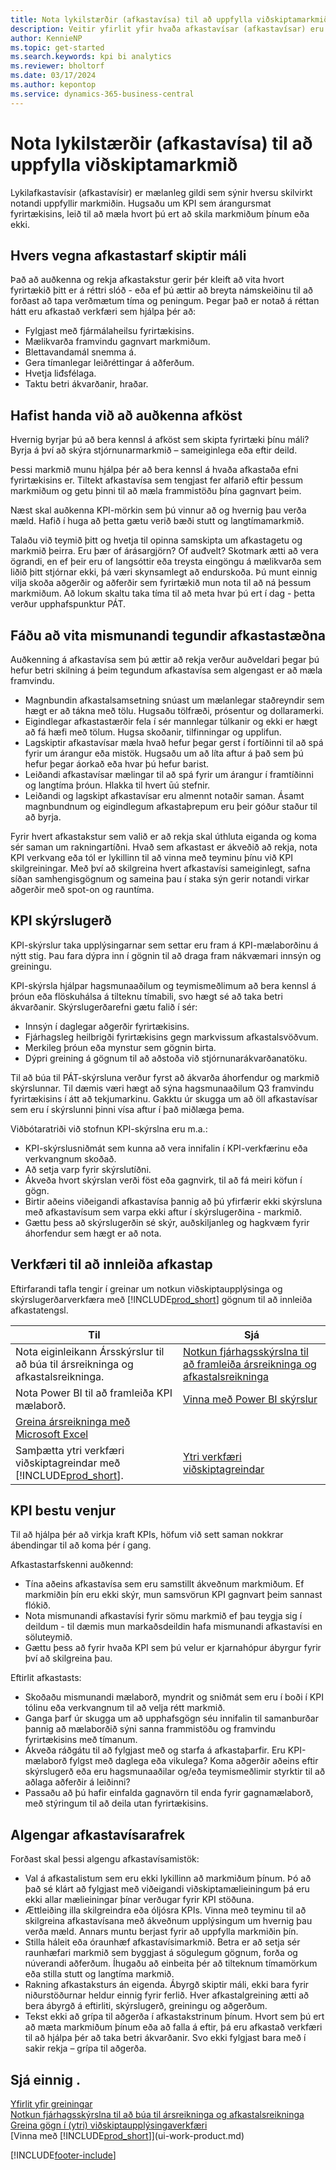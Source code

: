 ```yaml
---
title: Nota lykilstærðir (afkastavísa) til að uppfylla viðskiptamarkmið
description: Veitir yfirlit yfir hvaða afkastavísar (afkastavísar) eru og hvernig hægt er að nota þá til að uppfylla viðskiptamarkmiðin.
author: KennieNP
ms.topic: get-started
ms.search.keywords: kpi bi analytics
ms.reviewer: bholtorf
ms.date: 03/17/2024
ms.author: kepontop
ms.service: dynamics-365-business-central
---
```


# <a name="using-key-performance-indicators-kpis-to-meet-your-business-goals"></a>Nota lykilstærðir (afkastavísa) til að uppfylla viðskiptamarkmið

Lykilafkastavísir (afkastavísir) er mælanleg gildi sem sýnir hversu skilvirkt notandi uppfyllir markmiðin. Hugsaðu um KPI sem árangursmat fyrirtækisins, leið til að mæla hvort þú ert að skila markmiðum þínum eða ekki.

## <a name="why-kpis-matter"></a>Hvers vegna afkastastarf skiptir máli

Það að auðkenna og rekja afkastakstur gerir þér kleift að vita hvort fyrirtækið þitt er á réttri slóð - eða ef þú ættir að breyta námskeiðinu til að forðast að tapa verðmætum tíma og peningum. Þegar það er notað á réttan hátt eru afkastað verkfæri sem hjálpa þér að:

- Fylgjast með fjármálaheilsu fyrirtækisins.
- Mælikvarða framvindu gagnvart markmiðum.
- Blettavandamál snemma á.
- Gera tímanlegar leiðréttingar á aðferðum.
- Hvetja liđsfélaga.
- Taktu betri ákvarðanir, hraðar.

## <a name="get-started-identifying-your-kpis"></a>Hafist handa við að auðkenna afköst

Hvernig byrjar þú að bera kennsl á afköst sem skipta fyrirtæki þínu máli? Byrja á því að skýra stjórnunarmarkmið – sameiginlega eða eftir deild.

Þessi markmið munu hjálpa þér að bera kennsl á hvaða afkastaða efni fyrirtækisins er. Tiltekt afkastavísa sem tengjast fer alfarið eftir þessum markmiðum og getu þinni til að mæla frammistöðu þína gagnvart þeim.

Næst skal auðkenna KPI-mörkin sem þú vinnur að og hvernig þau verða mæld. Hafið í huga að þetta gætu verið bæði stutt og langtímamarkmið.

Talaðu við teymið þitt og hvetja til opinna samskipta um afkastagetu og markmið þeirra. Eru þær of árásargjörn? Of auđvelt? Skotmark ætti að vera ögrandi, en ef þeir eru of langsóttir eða treysta eingöngu á mælikvarða sem liðið þitt stjórnar ekki, þá væri skynsamlegt að endurskoða. Þú munt einnig vilja skoða aðgerðir og aðferðir sem fyrirtækið mun nota til að ná þessum markmiðum. Að lokum skaltu taka tíma til að meta hvar þú ert í dag - þetta verður upphafspunktur PÁT.

## <a name="get-to-know-the-different-types-of-kpis"></a>Fáðu að vita mismunandi tegundir afkastastæðna

Auðkenning á afkastavísa sem þú ættir að rekja verður auðveldari þegar þú hefur betri skilning á þeim tegundum afkastavísa sem algengast er að mæla framvindu.

- Magnbundin afkastalsamsetning snúast um mælanlegar staðreyndir sem hægt er að tákna með tölu. Hugsaðu tölfræði, prósentur og dollaramerki.
- Eigindlegar afkastastærðir fela í sér mannlegar túlkanir og ekki er hægt að fá hæfi með tölum. Hugsa skoðanir, tilfinningar og upplifun.
- Lagskiptir afkastavísar mæla hvað hefur þegar gerst í fortíðinni til að spá fyrir um árangur eða mistök. Hugsaðu um að líta aftur á það sem þú hefur þegar áorkað eða hvar þú hefur barist.
- Leiðandi afkastavísar mælingar til að spá fyrir um árangur í framtíðinni og langtíma þróun. Hlakka til hvert ūú stefnir.
- Leiðandi og lagskipt afkastavísar eru almennt notaðir saman. Ásamt magnbundnum og eigindlegum afkastaþrepum eru þeir góður staður til að byrja.

Fyrir hvert afkastakstur sem valið er að rekja skal úthluta eiganda og koma sér saman um rakningartíðni. Hvað sem afkastast er ákveðið að rekja, nota KPI verkvang eða tól er lykillinn til að vinna með teyminu þínu við KPI skilgreiningar. Með því að skilgreina hvert afkastavísi sameiginlegt, safna síðan samhengisgögnum og sameina þau í staka sýn gerir notandi virkar aðgerðir með spot-on og rauntíma.

## <a name="kpi-reporting"></a>KPI skýrslugerð

KPI-skýrslur taka upplýsingarnar sem settar eru fram á KPI-mælaborðinu á nýtt stig. Þau fara dýpra inn í gögnin til að draga fram nákvæmari innsýn og greiningu.

KPI-skýrsla hjálpar hagsmunaaðilum og teymismeðlimum að bera kennsl á þróun eða flöskuhálsa á tilteknu tímabili, svo hægt sé að taka betri ákvarðanir. Skýrslugerðarefni gætu falið í sér:

- Innsýn í daglegar aðgerðir fyrirtækisins.
- Fjárhagsleg heilbrigði fyrirtækisins gegn markvissum afkastalsvöðvum.
- Merkileg þróun eða mynstur sem gögnin birta.
- Dýpri greining á gögnum til að aðstoða við stjórnunarákvarðanatöku.

Til að búa til PÁT-skýrsluna verður fyrst að ákvarða áhorfendur og markmið skýrslunnar. Til dæmis væri hægt að sýna hagsmunaaðilum Q3 framvindu fyrirtækisins í átt að tekjumarkinu. Gakktu úr skugga um að öll afkastavísar sem eru í skýrslunni þinni vísa aftur í það miðlæga þema.

Viðbótaratriði við stofnun KPI-skýrslna eru m.a.:

- KPI-skýrslusniðmát sem kunna að vera innifalin í KPI-verkfærinu eða verkvangnum skoðað.
- Að setja varp fyrir skýrslutíðni.
- Ákveða hvort skýrslan verði föst eða gagnvirk, til að fá meiri köfun í gögn.
- Birtir aðeins viðeigandi afkastavísa þannig að þú yfirfærir ekki skýrsluna með afkastavísum sem varpa ekki aftur í skýrslugerðina - markmið.
- Gættu þess að skýrslugerðin sé skýr, auðskiljanleg og hagkvæm fyrir áhorfendur sem hægt er að nota.

## <a name="tools-for-implementing-kpis"></a>Verkfæri til að innleiða afkastap

Eftirfarandi tafla tengir í greinar um notkun viðskiptaupplýsinga og skýrslugerðarverkfæra með [!INCLUDE[prod_short](includes/prod_short.md)] gögnum til að innleiða afkastatengsl.

| Til  | Sjá |
| --- | --- |
| Nota eiginleikann Ársskýrslur til að búa til ársreikninga og afkastalsreikninga. | [Notkun fjárhagsskýrslna til að framleiða ársreikninga og afkastalsreikninga](bi.md) |
| Nota Power BI til að framleiða KPI mælaborð. | [Vinna með Power BI skýrslur](across-working-with-powerbi.md) | 
| [Greina ársreikninga með Microsoft Excel](finance-analyze-excel.md) |
| Samþætta ytri verkfæri viðskiptagreindar með [!INCLUDE[prod_short](includes/prod_short.md)].| [Ytri verkfæri viðskiptagreindar](reports-external-analysis.md) |

## <a name="kpi-best-practices"></a>KPI bestu venjur

Til að hjálpa þér að virkja kraft KPIs, höfum við sett saman nokkrar ábendingar til að koma þér í gang.

Afkastastarfskenni auðkennd:

- Tína aðeins afkastavísa sem eru samstillt ákveðnum markmiðum. Ef markmiðin þín eru ekki skýr, mun samsvörun KPI gagnvart þeim sannast flókið.
- Nota mismunandi afkastavísi fyrir sömu markmið ef þau teygja sig í deildum - til dæmis mun markaðsdeildin hafa mismunandi afkastavísi en söluteymið.
- Gættu þess að fyrir hvaða KPI sem þú velur er kjarnahópur ábyrgur fyrir því að skilgreina þau.

Eftirlit afkastasts:

- Skoðaðu mismunandi mælaborð, myndrit og sniðmát sem eru í boði í KPI tólinu eða verkvangnum til að velja rétt markmið.
- Ganga þarf úr skugga um að upphafsgögn séu innifalin til samanburðar þannig að mælaborðið sýni sanna frammistöðu og framvindu fyrirtækisins með tímanum.
- Ákveða ráðgátu til að fylgjast með og starfa á afkastaþarfir. Eru KPI-mælaborð fylgst með daglega eða vikulega? Koma aðgerðir aðeins eftir skýrslugerð eða eru hagsmunaaðilar og/eða teymismeðlimir styrktir til að aðlaga aðferðir á leiðinni?
- Passaðu að þú hafir einfalda gagnavörn til enda fyrir gagnamælaborð, með stýringum til að deila utan fyrirtækisins.

## <a name="common-kpi-mistakes"></a>Algengar afkastavísarafrek

Forðast skal þessi algengu afkastavísamistök:

- Val á afkastalistum sem eru ekki lykillinn að markmiðum þínum. Þó að það sé klárt að fylgjast með viðeigandi viðskiptamælieiningum þá eru ekki allar mælieiningar þínar verðugar fyrir KPI stöðuna.
- Ættleiðing illa skilgreindra eða óljósra KPIs. Vinna með teyminu til að skilgreina afkastavísana með ákveðnum upplýsingum um hvernig þau verða mæld. Annars muntu berjast fyrir að uppfylla markmiðin þín.
- Stilla háleit eða óraunhæf afkastavísimarkmið. Betra er að setja sér raunhæfari markmið sem byggjast á sögulegum gögnum, forða og núverandi aðferðum. Íhugaðu að einbeita þér að tilteknum tímamörkum eða stilla stutt og langtíma markmið.
- Rakning afkastaksturs án eigenda. Ábyrgð skiptir máli, ekki bara fyrir niðurstöðurnar heldur einnig fyrir ferlið. Hver afkastalgreining ætti að bera ábyrgð á eftirliti, skýrslugerð, greiningu og aðgerðum.
- Tekst ekki að grípa til aðgerða í afkastakstrinum þínum. Hvort sem þú ert að mæta markmiðum þínum eða að falla á eftir, þá eru afkastað verkfæri til að hjálpa þér að taka betri ákvarðanir. Svo ekki fylgjast bara með í sakir rekja – grípa til aðgerða.

## <a name="see-also"></a>Sjá einnig .

[Yfirlit yfir greiningar](reports-bi-reporting.md)  
[Notkun fjárhagsskýrslna til að búa til ársreikninga og afkastalsreikninga](bi.md)  
[Greina gögn í (ytri) viðskiptaupplýsingaverkfæri](reports-external-analysis.md)  
[Vinna með [!INCLUDE[prod_short](includes/prod_short.md)]](ui-work-product.md)  

[!INCLUDE[footer-include](includes/footer-banner.md)]
